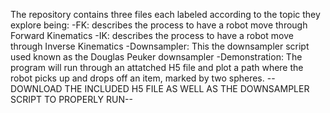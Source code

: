 The repository contains three files each labeled according to the topic they explore being:
  -FK: describes the process to have a robot move through Forward Kinematics
  -IK: describes the process to have a robot move through Inverse Kinematics
  -Downsampler: This the downsampler script used known as the Douglas Peuker downsampler
  -Demonstration: The program will run through an attatched H5 file and plot a path where the robot picks up and drops off an item, marked by two spheres. 
      --DOWNLOAD THE INCLUDED H5 FILE AS WELL AS THE DOWNSAMPLER SCRIPT TO PROPERLY RUN--

 
